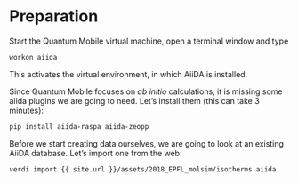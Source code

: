 Preparation
===========

Start the Quantum Mobile virtual machine, open a terminal window and
type

```bash
workon aiida
```

This activates the virtual environment, in which AiiDA is installed.

Since Quantum Mobile focuses on *ab initio* calculations, it is missing
some aiida plugins we are going to need. Let’s install them (this can
take 3 minutes):

```bash
pip install aiida-raspa aiida-zeopp
```

Before we start creating data ourselves, we are going to look at an
existing AiiDA database. Let’s import one from the web:

```bash
verdi import {{ site.url }}/assets/2018_EPFL_molsim/isotherms.aiida
```
